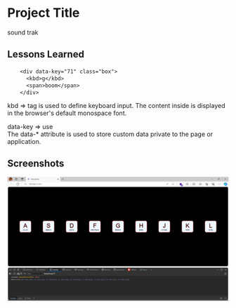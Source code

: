 
# Project Title

sound trak


## Lessons Learned

        <div data-key="71" class="box">
          <kbd>g</kbd>
          <span>boom</span>
        </div>

kbd => tag is used to define keyboard input. The content inside is displayed in the browser's default monospace font.



data-key => use \
The data-* attribute is used to store custom data private to the page or application.


## Screenshots

![project Screenshot](https://github.com/SharmaNatvar/javaScript_project/blob/main/soundKit/image/ss.png)